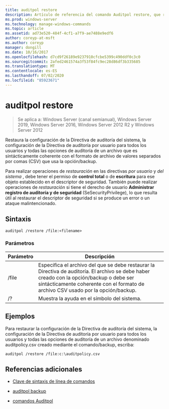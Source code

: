```yaml
---
title: auditpol restore
description: Artículo de referencia del comando Auditpol restore, que restaura la configuración de la Directiva de auditoría del sistema, la configuración de directiva de auditoría por usuario para todos los usuarios y todas las opciones de auditoría de un archivo que es sintácticamente coherente con el formato de archivo de valores separados por comas (CSV) que usa la opción/backup.
ms.prod: windows-server
ms.technology: manage-windows-commands
ms.topic: article
ms.assetid: ad73e520-484f-4cf1-a7f9-ae7488e9edf6
author: coreyp-at-msft
ms.author: coreyp
manager: dongill
ms.date: 10/16/2017
ms.openlocfilehash: d7cd9f26189e9237910cfcbe5399c490ddf0c3c0
ms.sourcegitcommit: 2afed2461574a3f53f84fc9ec28d86df3b335685
ms.translationtype: MT
ms.contentlocale: es-ES
ms.lasthandoff: 07/02/2020
ms.locfileid: "85923671"
---
```

# <a name="auditpol-restore"></a>auditpol restore

> Se aplica a: Windows Server (canal semianual), Windows Server 2019, Windows Server 2016, Windows Server 2012 R2 y Windows Server 2012

Restaura la configuración de la Directiva de auditoría del sistema, la configuración de la Directiva de auditoría por usuario para todos los usuarios y todas las opciones de auditoría de un archivo que es sintácticamente coherente con el formato de archivo de valores separados por comas (CSV) que usa la opción/backup.

Para realizar operaciones de *restauración* en las directivas *por usuario* y *del sistema* , debe tener el permiso de **control total** o de **escritura** para ese objeto establecido en el descriptor de seguridad. También puede realizar operaciones de *restauración* si tiene el derecho de usuario **Administrar registro de auditoría y de seguridad** (SeSecurityPrivilege), lo que resulta útil al restaurar el descriptor de seguridad si se produce un error o un ataque malintencionado.

## <a name="syntax"></a>Sintaxis

```
auditpol /restore /file:<filename>
```

### <a name="parameters"></a>Parámetros

| Parámetro | Descripción |
| ------- | -------- |
| /file | Especifica el archivo del que se debe restaurar la Directiva de auditoría. El archivo se debe haber creado con la opción/backup o debe ser sintácticamente coherente con el formato de archivo CSV usado por la opción/backup. |
| /? |Muestra la ayuda en el símbolo del sistema. |

## <a name="examples"></a>Ejemplos

Para restaurar la configuración de la Directiva de auditoría del sistema, la configuración de la Directiva de auditoría por usuario para todos los usuarios y todas las opciones de auditoría de un archivo denominado auditpolicy.csv creado mediante el comando/backup, escriba:

```
auditpol /restore /file:c:\auditpolicy.csv
```

## <a name="additional-references"></a>Referencias adicionales

- [Clave de sintaxis de línea de comandos](command-line-syntax-key.md)

- [auditpol backup](auditpol-backup.md)

- [comandos Auditpol](auditpol.md)
